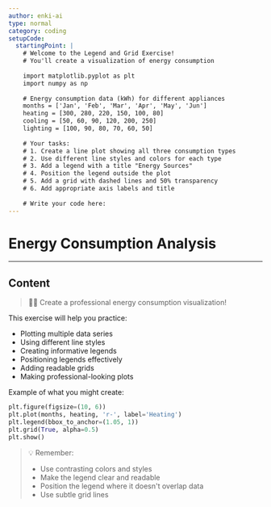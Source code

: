 ```yaml
---
author: enki-ai
type: normal
category: coding
setupCode:
  startingPoint: |
    # Welcome to the Legend and Grid Exercise!
    # You'll create a visualization of energy consumption
    
    import matplotlib.pyplot as plt
    import numpy as np
    
    # Energy consumption data (kWh) for different appliances
    months = ['Jan', 'Feb', 'Mar', 'Apr', 'May', 'Jun']
    heating = [300, 280, 220, 150, 100, 80]
    cooling = [50, 60, 90, 120, 200, 250]
    lighting = [100, 90, 80, 70, 60, 50]
    
    # Your tasks:
    # 1. Create a line plot showing all three consumption types
    # 2. Use different line styles and colors for each type
    # 3. Add a legend with a title "Energy Sources"
    # 4. Position the legend outside the plot
    # 5. Add a grid with dashed lines and 50% transparency
    # 6. Add appropriate axis labels and title
    
    # Write your code here:
---
```


# Energy Consumption Analysis

---
## Content

> 👩‍💻 Create a professional energy consumption visualization!

This exercise will help you practice:
- Plotting multiple data series
- Using different line styles
- Creating informative legends
- Positioning legends effectively
- Adding readable grids
- Making professional-looking plots

Example of what you might create:
```python
plt.figure(figsize=(10, 6))
plt.plot(months, heating, 'r-', label='Heating')
plt.legend(bbox_to_anchor=(1.05, 1))
plt.grid(True, alpha=0.5)
plt.show()
```

> 💡 Remember:
> - Use contrasting colors and styles
> - Make the legend clear and readable
> - Position the legend where it doesn't overlap data
> - Use subtle grid lines 